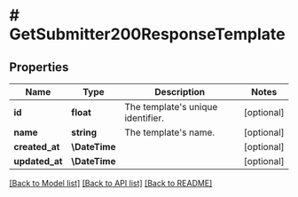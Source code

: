 # # GetSubmitter200ResponseTemplate

## Properties

Name | Type | Description | Notes
------------ | ------------- | ------------- | -------------
**id** | **float** | The template&#39;s unique identifier. | [optional]
**name** | **string** | The template&#39;s name. | [optional]
**created_at** | **\DateTime** |  | [optional]
**updated_at** | **\DateTime** |  | [optional]

[[Back to Model list]](../../README.md#models) [[Back to API list]](../../README.md#endpoints) [[Back to README]](../../README.md)
